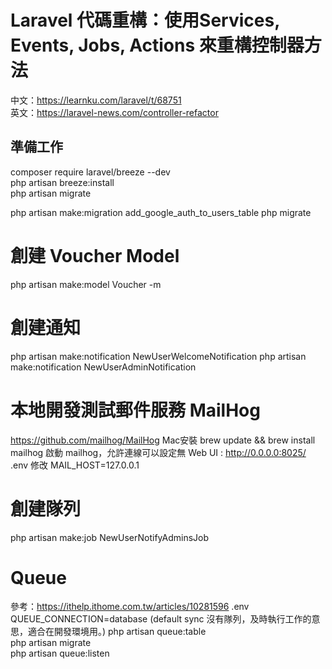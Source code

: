 # Laravel 代碼重構：使用Services, Events, Jobs, Actions 來重構控制器方法

中文：https://learnku.com/laravel/t/68751  
英文：https://laravel-news.com/controller-refactor

## 準備工作
composer require laravel/breeze --dev  
php artisan breeze:install  
php artisan migrate  

php artisan make:migration add_google_auth_to_users_table
php migrate

# 創建 Voucher Model
php artisan make:model Voucher -m

# 創建通知
php artisan make:notification NewUserWelcomeNotification
php artisan make:notification NewUserAdminNotification

# 本地開發測試郵件服務 MailHog
https://github.com/mailhog/MailHog
Mac安裝 brew update && brew install mailhog
啟動 mailhog，允許連線可以設定無
Web UI : http://0.0.0.0:8025/
.env 修改 MAIL_HOST=127.0.0.1

# 創建隊列
php artisan make:job NewUserNotifyAdminsJob

# Queue
參考：https://ithelp.ithome.com.tw/articles/10281596
.env QUEUE_CONNECTION=database (default sync 沒有隊列，及時執行工作的意思，適合在開發環境用。)
php artisan queue:table  
php artisan migrate  
php artisan queue:listen
